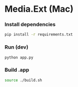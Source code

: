 # Media.Ext (Mac)

### Install dependencies

```sh
pip install -r requirements.txt
```

### Run (dev)

```sh
python app.py
```

### Build .app

```sh
source ./build.sh
```
